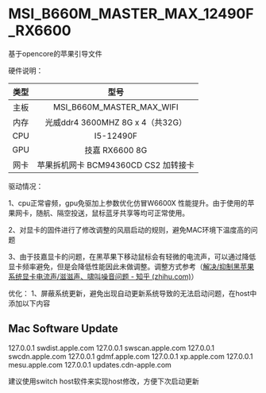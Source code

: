 # MSI_B660M_MASTER_MAX_12490F_RX6600
基于opencore的苹果引导文件

硬件说明：

| 类型 |               型号                |
| :--: | :-------------------------------: |
| 主板 |     MSI_B660M_MASTER_MAX_WIFI     |
| 内存 | 光威ddr4 3600MHZ  8G x 4（共32G） |
| CPU  |             I5-12490F             |
| GPU  |          技嘉 RX6600  8G          |
| 网卡  |        苹果拆机网卡 BCM94360CD CS2 加转接卡        |

驱动情况：

1、cpu正常睿频，gpu免驱加上参数优化仿冒W6600X 性能提升。由于使用的苹果网卡，随航、隔空投送，鼠标蓝牙共享等均可正常使用。

2、对显卡的固件进行了修改调整的风扇启动的规则，避免MAC环境下温度高的问题

3、由于技嘉显卡的问题，在黑苹果下移动鼠标会有轻微的电流声，可以通过降低显卡频率避免，但是会降低性能因此未做调整。调整方式参考（[解决/抑制黑苹果系统显卡电流声/滋滋声、啸叫噪音问题 - 知乎 (zhihu.com)](https://zhuanlan.zhihu.com/p/629023610)）

优化：
1、屏蔽系统更新，避免出现自动更新系统导致的无法启动问题，在host中添加以下内容
## Mac Software Update
127.0.0.1 swdist.apple.com
127.0.0.1 swscan.apple.com
127.0.0.1 swcdn.apple.com
127.0.0.1 gdmf.apple.com
127.0.0.1 xp.apple.com
127.0.0.1 mesu.apple.com
127.0.0.1 updates.cdn-apple.com

建议使用switch host软件来实现host修改，方便下次启动更新
